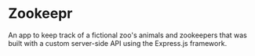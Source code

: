 # Zookeepr

An app to keep track of a fictional zoo's animals and zookeepers that was built with a custom server-side API using the Express.js framework.

## 
